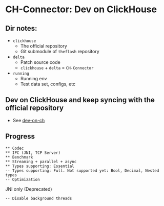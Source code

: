 # CH-Connector: Dev on ClickHouse

## Dir notes:
* `clickhouse`
    * The official repository
    * Git submodule of `theflash` repository
* `delta`
    * Patch source code
    * `clickhouse` + `delta` = `CH-Connector`
* `running`
    * Running env
    * Test data set, configs, etc

## Dev on ClickHouse and keep syncing with the official repository
* See [dev-on-ch](./dev-on-ch.md)

## Progress
```
** Codec
** IPC (JNI, TCP Server)
** Benchmark
** Streaming + parallel + async
** Types supporting: Essential
-- Types supporting: Full. Not supported yet: Bool, Decimal, Nested types
-- Optimization
```
JNI only (Deprecated)
```
-- Disable background threads
```
